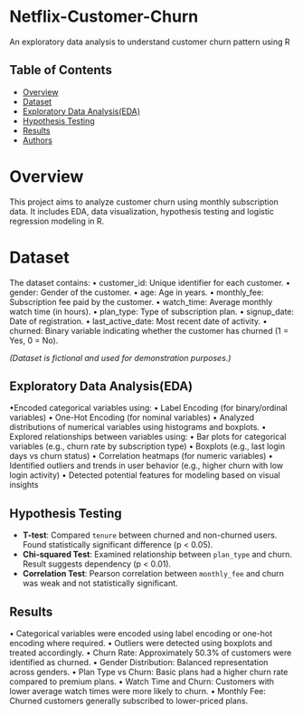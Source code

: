 # Netflix-Customer-Churn
An exploratory data analysis to understand customer churn pattern using R

## Table of Contents

- [Overview](#overview)
- [Dataset](#dataset)
- [Exploratory Data Analysis(EDA)](#eda)
- [Hypothesis Testing](#statistical_testing)
- [Results](#results)
- [Authors](#authors)

# Overview

This project aims to analyze customer churn using monthly subscription data. It includes EDA, data visualization, hypothesis testing and logistic regression modeling in R.

# Dataset

The dataset contains:
•	customer_id: Unique identifier for each customer.
•	gender: Gender of the customer.
•	age: Age in years.
•	monthly_fee: Subscription fee paid by the customer.
•	watch_time: Average monthly watch time (in hours).
•	plan_type: Type of subscription plan.
•	signup_date: Date of registration.
•	last_active_date: Most recent date of activity.
•	churned: Binary variable indicating whether the customer has churned (1 = Yes, 0 = No).

*(Dataset is fictional and used for demonstration purposes.)*

## Exploratory Data Analysis(EDA)

•Encoded categorical variables using:
•	Label Encoding (for binary/ordinal variables)
•	One-Hot Encoding (for nominal variables)
•	Analyzed distributions of numerical variables using histograms and boxplots.
•	Explored relationships between variables using:
•	Bar plots for categorical variables (e.g., churn rate by subscription type)
•	Boxplots (e.g., last login days vs churn status)
•	Correlation heatmaps (for numeric variables)
•	Identified outliers and trends in user behavior (e.g., higher churn with low login activity)
•	Detected potential features for modeling based on visual insights

## Hypothesis Testing

- **T-test**: Compared `tenure` between churned and non-churned users. Found statistically significant difference (p < 0.05).
- **Chi-squared Test**: Examined relationship between `plan_type` and churn. Result suggests dependency (p < 0.01).
- **Correlation Test**: Pearson correlation between `monthly_fee` and churn was weak and not statistically significant.


## Results

•	Categorical variables were encoded using label encoding or one-hot encoding where required.
•	Outliers were detected using boxplots and treated accordingly.
•	Churn Rate: Approximately 50.3% of customers were identified as churned.
•	Gender Distribution: Balanced representation across genders.
•	Plan Type vs Churn: Basic plans had a higher churn rate compared to premium plans.
•	Watch Time and Churn: Customers with lower average watch times were more likely to churn.
•	Monthly Fee: Churned customers generally subscribed to lower-priced plans.

